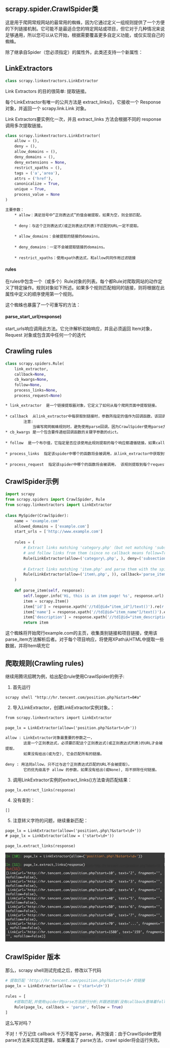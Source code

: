 ## scrapy.spider.CrawlSpider类
这是用于爬网常规网站的最常用的蜘蛛，因为它通过定义一组规则提供了一个方便的下列链接机制。它可能不是最适合您的特定网站或项目，但它对于几种情况来说足够通用，所以您可以从它开始，根据需要覆盖更多自定义功能，或仅实现自己的蜘蛛。

除了继承自Spider（您必须指定）的属性外，此类还支持一个新属性：

## LinkExtractors
```python
class scrapy.linkextractors.LinkExtractor
```
Link Extractors 的目的很简单: 提取链接｡

每个LinkExtractor有唯一的公共方法是 extract_links()，它接收一个 Response 对象，并返回一个 scrapy.link.Link 对象。

Link Extractors要实例化一次，并且 extract_links 方法会根据不同的 response 调用多次提取链接｡
```python
class scrapy.linkextractors.LinkExtractor(
    allow = (),
    deny = (),
    allow_domains = (),
    deny_domains = (),
    deny_extensions = None,
    restrict_xpaths = (),
    tags = ('a','area'),
    attrs = ('href'),
    canonicalize = True,
    unique = True,
    process_value = None
)
```
```html
主要参数：
    * allow：满足括号中“正则表达式”的值会被提取，如果为空，则全部匹配。
    
    * deny：与这个正则表达式(或正则表达式列表)不匹配的URL一定不提取。
    
    * allow_domains：会被提取的链接的domains。
    
    * deny_domains：一定不会被提取链接的domains。
    
    * restrict_xpaths：使用xpath表达式，和allow共同作用过滤链接
```


#### rules
在rules中包含一个（或多个）Rule对象的列表。每个都Rule对爬取网站的动作定义了特定操作。规则对象如下所述。如果多个规则匹配相同的链接，则将根据在此属性中定义的顺序使用第一个规则。

这个蜘蛛也暴露了一个可重写的方法：
#### parse_start_url(response)
start_urls响应调用此方法。它允许解析初始响应，并且必须返回 Item对象，Request 对象或包含其中任何一个的迭代

## Crawling rules
```python
class scrapy.spiders.Rule(
    link_extractor, 
    callback=None, 
    cb_kwargs=None, 
    follow=None, 
    process_links=None, 
    process_request=None)
```
```html
* link_extractor  是一个链接提取器对象，它定义了如何从每个爬网页面中提取链接。

* callback  从link_extractor中每获取到链接时，参数所指定的值作为回调函数，该回调函数接受一个response作为其第一个参数。此回调接收响应作为其第一个参数，并且必须返回包含Item和/或 Request对象（或其任何子类）的列表。
        注意:
            当编写爬网蜘蛛规则时，避免使用parse回调，因为CrawlSpider使用parse方法本身来实现其逻辑。因此，如果您覆盖该parse方法，爬网蜘蛛将无法工作
* cb_kwargs 是一个包含要传递给回调函数的关键字参数的dict。

* follow  是一个布尔值，它指定是否应该使用此规则提取的每个响应都遵循链接。如果callback是无follow默认值True，否则默认为False。

* process_links  指定该spider中哪个的函数将会被调用，从link_extractor中获取到链接列表时将会调用该函数。该方法主要用来过滤。

* process_request  指定该spider中哪个的函数将会被调用， 该规则提取到每个request时都会调用该函数。 (用来过滤request)
```
## CrawlSpider示例
```python
import scrapy
from scrapy.spiders import CrawlSpider, Rule
from scrapy.linkextractors import LinkExtractor

class MySpider(CrawlSpider):
    name = 'example.com'
    allowed_domains = ['example.com']
    start_urls = ['http://www.example.com']

    rules = (
        # Extract links matching 'category.php' (but not matching 'subsection.php')
        # and follow links from them (since no callback means follow=True by default).
        Rule(LinkExtractor(allow=('category\.php', ), deny=('subsection\.php', ))),

        # Extract links matching 'item.php' and parse them with the spider's method parse_item
        Rule(LinkExtractor(allow=('item\.php', )), callback='parse_item'),
    )

    def parse_item(self, response):
        self.logger.info('Hi, this is an item page! %s', response.url)
        item = scrapy.Item()
        item['id'] = response.xpath('//td[@id="item_id"]/text()').re(r'ID: (\d+)')
        item['name'] = response.xpath('//td[@id="item_name"]/text()').extract()
        item['description'] = response.xpath('//td[@id="item_description"]/text()').extract()
        return item
```
这个蜘蛛将开始爬行example.com的主页，收集类别链接和项目链接，使用该parse_item方法解析后者。对于每个项目响应，将使用XPath从HTML中提取一些数据，并将Item填充它

## 爬取规则(Crawling rules)
继续用腾讯招聘为例，给出配合rule使用CrawlSpider的例子:

1. 首先运行
```shell
scrapy shell "http://hr.tencent.com/position.php?&start=0#a"
```
2. 导入LinkExtractor，创建LinkExtractor实例对象。：
```
from scrapy.linkextractors import LinkExtractor

page_lx = LinkExtractor(allow=('position.php?&start=\d+'))
```
```
allow : LinkExtractor对象最重要的参数之一，
        这是一个正则表达式，必须要匹配这个正则表达式(或正则表达式列表)的URL才会被提取，
        如果没有给出(或为空), 它会匹配所有的链接｡

deny : 用法同allow，只不过与这个正则表达式匹配的URL不会被提取)｡
        它的优先级高于 allow 的参数，如果没有给出(或None), 将不排除任何链接｡
```
3. 调用LinkExtractor实例的extract_links()方法查询匹配结果：
```
page_lx.extract_links(response)
```
4. 没有查到：
```
[]
```
5. 注意转义字符的问题，继续重新匹配：
```
page_lx = LinkExtractor(allow=('position\.php\?&start=\d+'))
# page_lx = LinkExtractor(allow = ('start=\d+'))

page_lx.extract_links(response)
```
![](./images/tencent_rule.jpg)
## CrawlSpider 版本
那么，scrapy shell测试完成之后，修改以下代码
```python
# 提取匹配 'http://hr.tencent.com/position.php?&start=\d+'的链接
page_lx = LinkExtractor(allow = ('start=\d+'))

rules = [
    #提取匹配,并使用spider的parse方法进行分析;并跟进链接(没有callback意味着follow默认为True)
    Rule(page_lx, callback = 'parse', follow = True)
]
```
这么写对吗？

不对！千万记住 callback 千万不能写 parse，再次强调：由于CrawlSpider使用parse方法来实现其逻辑，如果覆盖了 parse方法，crawl spider将会运行失败。
